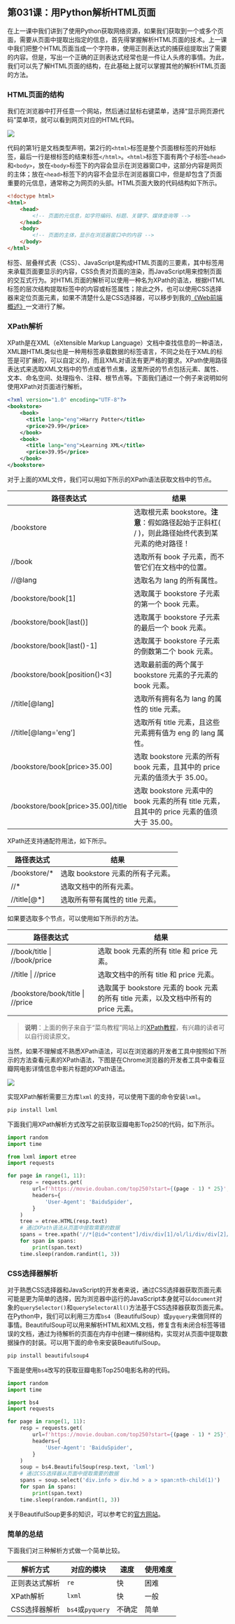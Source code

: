 ## 第031课：用Python解析HTML页面

在上一课中我们讲到了使用Python获取网络资源，如果我们获取到一个或多个页面，需要从页面中提取出指定的信息，首先得掌握解析HTML页面的技术。上一课中我们把整个HTML页面当成一个字符串，使用正则表达式的捕获组提取出了需要的内容。但是，写出一个正确的正则表达式经常也是一件让人头疼的事情。为此，我们可以先了解HTML页面的结构，在此基础上就可以掌握其他的解析HTML页面的方法。

### HTML页面的结构

我们在浏览器中打开任意一个网站，然后通过鼠标右键菜单，选择“显示网页源代码”菜单项，就可以看到网页对应的HTML代码。

![](res/html_page_code.png)

代码的第1行是文档类型声明，第2行的`<html>`标签是整个页面根标签的开始标签，最后一行是根标签的结束标签`</html>`。`<html>`标签下面有两个子标签`<head>`和`<body>`，放在`<body>`标签下的内容会显示在浏览器窗口中，这部分内容是网页的主体；放在`<head>`标签下的内容不会显示在浏览器窗口中，但是却包含了页面重要的元信息，通常称之为网页的头部。HTML页面大致的代码结构如下所示。

```HTML
<!doctype html>
<html>
    <head>
        <!-- 页面的元信息，如字符编码、标题、关键字、媒体查询等 -->
    </head>
    <body>
        <!-- 页面的主体，显示在浏览器窗口中的内容 -->
    </body>
</html>
```

标签、层叠样式表（CSS）、JavaScript是构成HTML页面的三要素，其中标签用来承载页面要显示的内容，CSS负责对页面的渲染，而JavaScript用来控制页面的交互式行为。对HTML页面的解析可以使用一种名为XPath的语法，根据HTML标签的层次结构提取标签中的内容或标签属性；除此之外，也可以使用CSS选择器来定位页面元素，如果不清楚什么是CSS选择器，可以移步到我的[《Web前端概述》](https://github.com/jackfrued/Python-100-Days/blob/master/Day21-30/21-30.Web%E5%89%8D%E7%AB%AF%E6%A6%82%E8%BF%B0.md)一文进行了解。

### XPath解析

XPath是在XML（eXtensible Markup Language）文档中查找信息的一种语法，XML跟HTML类似也是一种用标签承载数据的标签语言，不同之处在于XML的标签是可扩展的，可以自定义的，而且XML对语法有更严格的要求。XPath使用路径表达式来选取XML文档中的节点或者节点集，这里所说的节点包括元素、属性、文本、命名空间、处理指令、注释、根节点等。下面我们通过一个例子来说明如何使用XPath对页面进行解析。

```XML
<?xml version="1.0" encoding="UTF-8"?>
<bookstore>
    <book>
      <title lang="eng">Harry Potter</title>
      <price>29.99</price>
    </book>
    <book>
      <title lang="eng">Learning XML</title>
      <price>39.95</price>
    </book>
</bookstore>
```

对于上面的XML文件，我们可以用如下所示的XPath语法获取文档中的节点。

| 路径表达式      | 结果                                                         |
| --------------- | ------------------------------------------------------------ |
| /bookstore      | 选取根元素 bookstore。**注意**：假如路径起始于正斜杠( / )，则此路径始终代表到某元素的绝对路径！ |
| //book          | 选取所有 book 子元素，而不管它们在文档中的位置。             |
| //@lang         | 选取名为 lang 的所有属性。                                  |
| /bookstore/book[1]                 | 选取属于 bookstore 子元素的第一个 book 元素。                |
| /bookstore/book[last()]            | 选取属于 bookstore 子元素的最后一个 book 元素。              |
| /bookstore/book[last()-1]          | 选取属于 bookstore 子元素的倒数第二个 book 元素。            |
| /bookstore/book[position()<3]      | 选取最前面的两个属于 bookstore 元素的子元素的 book 元素。    |
| //title[@lang]                     | 选取所有拥有名为 lang 的属性的 title 元素。                  |
| //title[@lang='eng']               | 选取所有 title 元素，且这些元素拥有值为 eng 的 lang 属性。   |
| /bookstore/book[price>35.00]       | 选取 bookstore 元素的所有 book 元素，且其中的 price 元素的值须大于 35.00。 |
| /bookstore/book[price>35.00]/title | 选取 bookstore 元素中的 book 元素的所有 title 元素，且其中的 price 元素的值须大于 35.00。 |

XPath还支持通配符用法，如下所示。

| 路径表达式   | 结果                              |
| ------------ | --------------------------------- |
| /bookstore/* | 选取 bookstore 元素的所有子元素。 |
| //*          | 选取文档中的所有元素。            |
| //title[@*]  | 选取所有带有属性的 title 元素。   |

如果要选取多个节点，可以使用如下所示的方法。

| 路径表达式                       | 结果                                                         |
| -------------------------------- | ------------------------------------------------------------ |
| //book/title \| //book/price     | 选取 book 元素的所有 title 和 price 元素。                   |
| //title \| //price               | 选取文档中的所有 title 和 price 元素。                       |
| /bookstore/book/title \| //price | 选取属于 bookstore 元素的 book 元素的所有 title 元素，以及文档中所有的 price 元素。 |

> **说明**：上面的例子来自于“菜鸟教程”网站上的[XPath教程](<https://www.runoob.com/xpath/xpath-tutorial.html>)，有兴趣的读者可以自行阅读原文。

当然，如果不理解或不熟悉XPath语法，可以在浏览器的开发者工具中按照如下所示的方法查看元素的XPath语法，下图是在Chrome浏览器的开发者工具中查看豆瓣网电影详情信息中影片标题的XPath语法。

![](res/douban-xpath.png)

实现XPath解析需要三方库`lxml` 的支持，可以使用下面的命令安装`lxml`。

```Bash
pip install lxml
```

下面我们用XPath解析方式改写之前获取豆瓣电影Top250的代码，如下所示。

```Python
import random
import time

from lxml import etree
import requests

for page in range(1, 11):
    resp = requests.get(
        url=f'https://movie.douban.com/top250?start={(page - 1) * 25}',
        headers={
            'User-Agent': 'BaiduSpider',
        }
    )
    tree = etree.HTML(resp.text)
    # 通过XPath语法从页面中提取需要的数据
    spans = tree.xpath('//*[@id="content"]/div/div[1]/ol/li/div/div[2]/div[1]/a/span[1]')
    for span in spans:
        print(span.text)
    time.sleep(random.randint(1, 3))
```

### CSS选择器解析

对于熟悉CSS选择器和JavaScript的开发者来说，通过CSS选择器获取页面元素可能是更为简单的选择，因为浏览器中运行的JavaScript本身就可以`document`对象的`querySelector()`和`querySelectorAll()`方法基于CSS选择器获取页面元素。在Python中，我们可以利用三方库`bs4`（BeautifulSoup）或`pyquery`来做同样的事情。BeautifulSoup可以用来解析HTML和XML文档，修复含有未闭合标签等错误的文档，通过为待解析的页面在内存中创建一棵树结构，实现对从页面中提取数据操作的封装。可以用下面的命令来安装BeautifulSoup。

```Python
pip install beautifulsoup4
```

下面是使用`bs4`改写的获取豆瓣电影Top250电影名称的代码。

```Python
import random
import time

import bs4
import requests

for page in range(1, 11):
    resp = requests.get(
        url=f'https://movie.douban.com/top250?start={(page - 1) * 25}',
        headers={
            'User-Agent': 'BaiduSpider',
        }
    )
    soup = bs4.BeautifulSoup(resp.text, 'lxml')
    # 通过CSS选择器从页面中提取需要的数据
    spans = soup.select('div.info > div.hd > a > span:nth-child(1)')
    for span in spans:
        print(span.text)
    time.sleep(random.randint(1, 3))
```

关于BeautifulSoup更多的知识，可以参考它的[官方网站](https://www.crummy.com/software/BeautifulSoup/bs4/doc.zh/)。

###  简单的总结

下面我们对三种解析方式做一个简单比较。

| 解析方式       | 对应的模块       | 速度   | 使用难度 |
| -------------- | ---------------- | ------ | -------- |
| 正则表达式解析 | `re`             | 快     | 困难     |
| XPath解析      | `lxml`           | 快     | 一般     |
| CSS选择器解析  | `bs4`或`pyquery` | 不确定 | 简单     |

